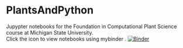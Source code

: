 # PlantsAndPython
Jupypter notebooks for the Foundation in Computational Plant Science course at Michigan State University.  
Click the icon to view notebooks using mybinder . 
[![Binder](https://mybinder.org/badge_logo.svg)](https://mybinder.org/v2/gh/DanChitwood/PlantsAndPython/master)

